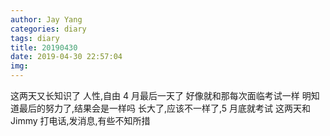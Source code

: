 ```yaml
---
author: Jay Yang
categories: diary
tags: diary
title: 20190430
date: 2019-04-30 22:57:04
img:
---
```


这两天又长知识了
人性,自由
4 月最后一天了
好像就和那每次面临考试一样
明知道最后的努力了,结果会是一样吗
长大了,应该不一样了,5 月底就考试
这两天和 Jimmy 打电话,发消息,有些不知所措
